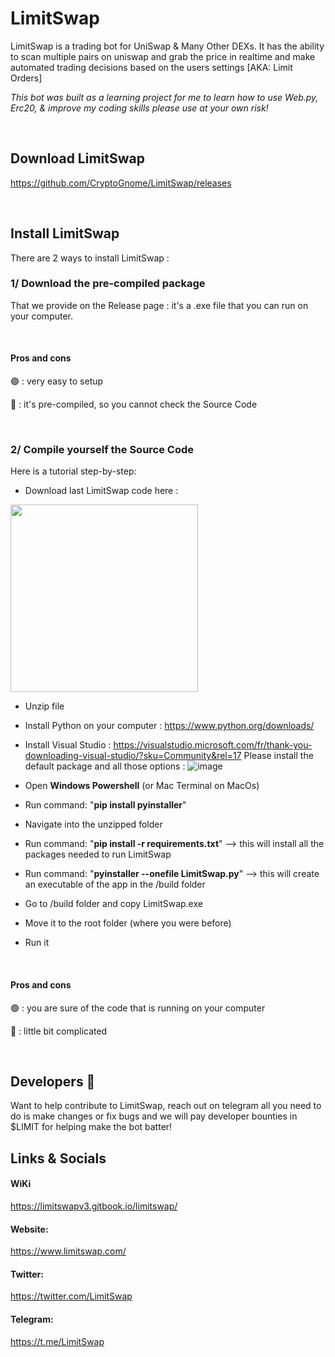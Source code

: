 
# LimitSwap
LimitSwap is a trading bot for UniSwap & Many Other DEXs. It has the ability to scan multiple pairs on uniswap and grab the price in realtime and make automated trading decisions based on the users settings [AKA: Limit Orders]


*This bot was built as a learning project for me to learn how to use Web.py, Erc20, & improve my coding skills please use at your own risk!*

&nbsp;


## Download LimitSwap
https://github.com/CryptoGnome/LimitSwap/releases

&nbsp;

## Install LimitSwap
There are 2 ways to install LimitSwap : 

### 1/ Download the pre-compiled package 
That we provide on the Release page : it's a .exe file that you can run on your computer.

&nbsp;


#### Pros and cons
🟢 : very easy to setup

🔴 : it's pre-compiled, so you cannot check the Source Code

&nbsp;
&nbsp;


### 2/ Compile yourself the Source Code
Here is a tutorial step-by-step: 
- Download last LimitSwap code here : 
<img src="https://user-images.githubusercontent.com/70858574/145568534-e22c2887-d761-4fba-8dd0-f765b4300a6c.png" width="300">

- Unzip file
- Install Python on your computer : https://www.python.org/downloads/
- Install Visual Studio : https://visualstudio.microsoft.com/fr/thank-you-downloading-visual-studio/?sku=Community&rel=17
Please install the default package and all those options :
![image](https://user-images.githubusercontent.com/70858574/145568310-f4a41bfb-e7ac-43d8-8c40-3f8ded69e19a.png)

- Open **Windows Powershell** (or Mac Terminal on MacOs)
- Run command: "**pip install pyinstaller**" 
- Navigate into the unzipped folder 
- Run command: "**pip install -r requirements.txt**"  --> this will install all the packages needed to run LimitSwap
- Run command: "**pyinstaller --onefile LimitSwap.py**" --> this will create an executable of the app in the /build folder
- Go to /build folder and copy LimitSwap.exe
- Move it to the root folder (where you were before)
- Run it

&nbsp;

#### Pros and cons
🟢 : you are sure of the code that is running on your computer

🔴 : little bit complicated

&nbsp;
&nbsp;


## Developers 🔧
Want to help contribute to LimitSwap, reach out on telegram all you need to do is make changes or fix bugs and we will pay developer bounties in $LIMIT for helping make the bot batter!


## Links & Socials

#### WiKi
https://limitswapv3.gitbook.io/limitswap/

#### Website:
https://www.limitswap.com/

#### Twitter:
https://twitter.com/LimitSwap

#### Telegram:
https://t.me/LimitSwap


